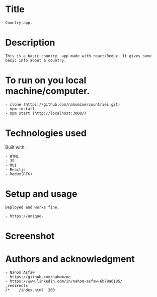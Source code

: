 # Title

    Country app.

# Description

    This is a basic country  app made with react/Redux. It gives some basic info about a country.

# To run on you local machine/computer.

    - clone (https://github.com/nahomzoe/countries.git)
    - npm install
    - npm start (http://localhost:3000/)

# Technologies used

Built with:

    - HTML
    - JS
    - MUI
    - Reactjs
    - Redux(RTK)

# Setup and usage

    Deployed and works fine.

    - https://unique-

# Screenshot

# Authors and acknowledgment

    - Nahom Asfaw
    - https://github.com/nahomzoe
    - https://www.linkedin.com/in/nahom-asfaw-6b78a6185/
    _redirects
    /*    /index.html  200
